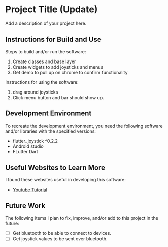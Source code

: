 # Project Title (Update)

Add a description of your project here.


## Instructions for Build and Use

Steps to build and/or run the software:

1. Create classes and base layer
2. Create widgets to add joysticks and menus
3. Get demo to pull up on chrome to confirm functionality

Instructions for using the software:

1. drag around joysticks
2. Click menu button and bar should show up.

## Development Environment

To recreate the development environment, you need the following software and/or libraries with the specified versions:

* flutter_joystick ^0.2.2
* Android studio
* FLutter Dart

## Useful Websites to Learn More

I found these websites useful in developing this software:

* [Youtube Tutorial](https://www.youtube.com/watch?v=3kaGC_DrUnw)

## Future Work

The following items I plan to fix, improve, and/or add to this project in the future:

* [ ] Get bluetooth to be able to connect to devices.
* [ ] Get joystick values to be sent over bluetooth.